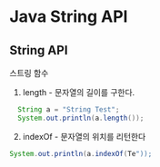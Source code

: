 # Java String API

## String API
스트링 함수
1. length - 문자열의 길이를 구한다.

```java
  String a = "String Test";
  System.out.println(a.length());
```

2. indexOf - 문자열의 위치를 리턴한다
```java
System.out.println(a.indexOf(Te"));
```
